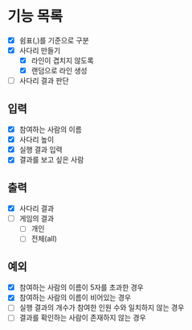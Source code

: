 # 기능 목록

- [x] 쉼표(,)를 기준으로 구분
- [x] 사다리 만들기
  - [x] 라인이 겹치지 않도록
  - [x] 랜덤으로 라인 생성
- [ ] 사다리 결과 판단

## 입력

- [x] 참여하는 사람의 이름
- [x] 사다리 높이
- [x] 실행 결과 입력
- [x] 결과를 보고 싶은 사람

## 출력

- [x] 사다리 결과
- [ ] 게임의 결과
  - [ ] 개인
  - [ ] 전체(all)

## 예외

- [x] 참여하는 사람의 이름이 5자를 초과한 경우
- [x] 참여하는 사람의 이름이 비어있는 경우
- [ ] 실행 결과의 개수가 참여한 인원 수와 일치하지 않는 경우
- [ ] 결과를 확인하는 사람이 존재하지 않는 경우
